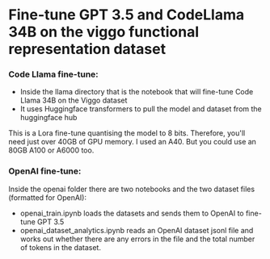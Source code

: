 # Fine-tune GPT 3.5 and CodeLlama 34B on the viggo functional representation dataset

### Code Llama fine-tune:
- Inside the llama directory that is the notebook that will fine-tune Code Llama 34B on the Viggo dataset
- It uses Huggingface transformers to pull the model and dataset from the huggingface hub

This is a Lora fine-tune quantising the model to 8 bits. Therefore, you'll need just over 40GB of GPU memory. I used an A40. But you could use an 80GB A100 or A6000 too.

### OpenAI fine-tune:
Inside the openai folder there are two notebooks and the two dataset files (formatted for OpenAI):
- openai_train.ipynb loads the datasets and sends them to OpenAI to fine-tune GPT 3.5
- openai_dataset_analytics.ipynb reads an OpenAI dataset jsonl file and works out whether there are any errors in the file and the total number of tokens in the dataset.
